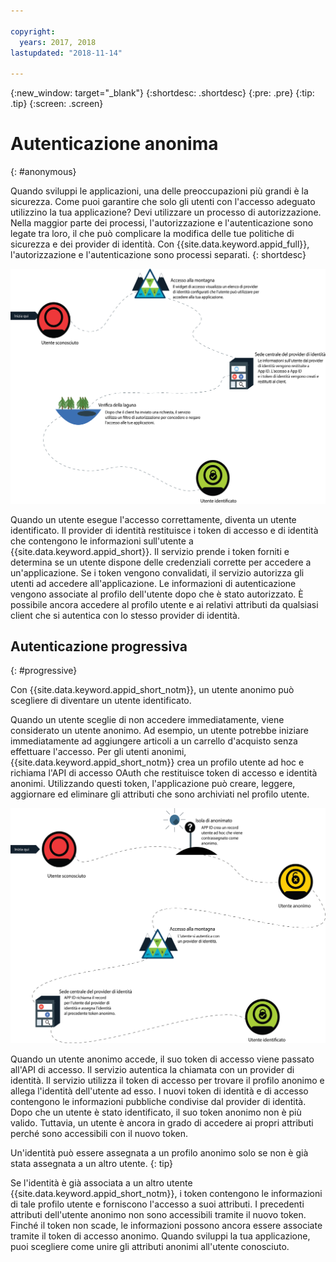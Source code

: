 ```yaml
---

copyright:
  years: 2017, 2018
lastupdated: "2018-11-14"

---
```


{:new_window: target="_blank"}
{:shortdesc: .shortdesc}
{:pre: .pre}
{:tip: .tip}
{:screen: .screen}

# Autenticazione anonima
{: #anonymous}

Quando sviluppi le applicazioni, una delle preoccupazioni più grandi è la sicurezza. Come puoi garantire che solo gli utenti con l'accesso adeguato utilizzino la tua applicazione? Devi utilizzare un processo di autorizzazione. Nella maggior parte dei processi, l'autorizzazione e l'autenticazione sono legate tra loro, il che può complicare la modifica delle tue politiche di sicurezza e dei provider di identità. Con {{site.data.keyword.appid_full}}, l'autorizzazione e l'autenticazione sono processi separati.
{: shortdesc}


![Il percorso per diventare un utente identificato.](images/authenticationtrail.png)

Quando un utente esegue l'accesso correttamente, diventa un utente identificato. Il provider di identità restituisce i token di accesso e di identità che contengono le informazioni sull'utente a {{site.data.keyword.appid_short}}. Il servizio prende i token forniti e determina se un utente dispone delle credenziali corrette per accedere a un'applicazione. Se i token vengono convalidati, il servizio autorizza gli utenti ad accedere all'applicazione. Le informazioni di autenticazione vengono associate al profilo dell'utente dopo che è stato autorizzato. È possibile ancora accedere al profilo utente e ai relativi attributi da qualsiasi client che si autentica con lo stesso provider di identità.

## Autenticazione progressiva
{: #progressive}

Con {{site.data.keyword.appid_short_notm}}, un utente anonimo può scegliere di diventare un utente identificato.

Quando un utente sceglie di non accedere immediatamente, viene considerato un utente anonimo. Ad esempio, un utente potrebbe iniziare immediatamente ad aggiungere articoli a un carrello d'acquisto senza effettuare l'accesso. Per gli utenti anonimi, {{site.data.keyword.appid_short_notm}} crea un profilo utente ad hoc e richiama l'API di accesso OAuth che restituisce token di accesso e identità anonimi. Utilizzando questi token, l'applicazione può creare, leggere, aggiornare ed eliminare gli attributi che sono archiviati nel profilo utente.

![Il percorso per diventare un utente identificato quando iniziano come anonimi.](images/anon-authenticationtrail.png)

Quando un utente anonimo accede, il suo token di accesso viene passato all'API di accesso. Il servizio autentica la chiamata con un provider di identità. Il servizio utilizza il token di accesso per trovare il profilo anonimo e allega l'identità dell'utente ad esso. I nuovi token di identità e di accesso contengono le informazioni pubbliche condivise dal provider di identità. Dopo che un utente è stato identificato, il suo token anonimo non è più valido. Tuttavia, un utente è ancora in grado di accedere ai propri attributi perché sono accessibili con il nuovo token.

Un'identità può essere assegnata a un profilo anonimo solo se non è già stata assegnata a un altro utente.
{: tip}

Se l'identità è già associata a un altro utente {{site.data.keyword.appid_short_notm}}, i token contengono le informazioni di tale profilo utente e forniscono l'accesso a suoi attributi. I precedenti attributi dell'utente anonimo non sono accessibili tramite il nuovo token. Finché il token non scade, le informazioni possono ancora essere associate tramite il token di accesso anonimo. Quando sviluppi la tua applicazione, puoi scegliere come unire gli attributi anonimi all'utente conosciuto.

